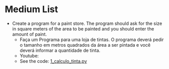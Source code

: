 # Medium List

- Create a program for a paint store. The program should ask for the size in square meters of the area to be painted and you should enter the amount of paint.
    - Faça um Programa para uma loja de tintas. O programa deverá pedir o tamanho em metros quadrados da área a ser pintada e você deverá informar a quantidade de tinta.
    - Youtube:
    - See the code: [1_calculo_tinta.py](/src/2_medium/calculo_tinta.py)
